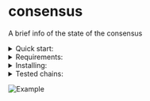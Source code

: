 # consensus
A brief info of the state of the consensus

<details>
  <summary>Quick start:</summary>
 
Autorefresh not yet implemented as a workaround you can use bash trick:  
```while true; do; sleep 3 && python ./consensus.py;done```
</details>

<details>
  <summary>Requirements:</summary>
  
  *  python3.8+
  *  For the correct work of the application you should configure RPC :26657 and REST :1317 endpoints.  
  For example:  
  ```REST = 'http://1.1.1.1:1317'```
  ```RPC = "http://1.1.1.1:26657"```
  
  
</details>

<details>
  <summary>Installing:</summary>
  
  #### Technically, the installation itself is cloning the repo and providing 2 variables
  
  Next open consensus.py in editor and replace REST/RPC variables with an appropriate values.  
  Example:  
  ```REST = 'http://1.1.1.1:1317'```  
  ```RPC = "http://1.1.1.1:26657"```
  
  Once configured you can run the app by following:
  
  ```$ python3 consensus.py ```
</details>

<details>
  <summary>Tested chains:</summary>  
  
  - Evmos mainnet
  - Evmos testnet
  - Umee  
  - Archway  
  - Cosmic Horizon  
  - Kyve  
  - Kichain
  - Konstellation
  - Stargaze
  - AssetMantle
  - Pylons
  - Deweb
  
</details>



![Example](./screenshots/scr_last.png)
